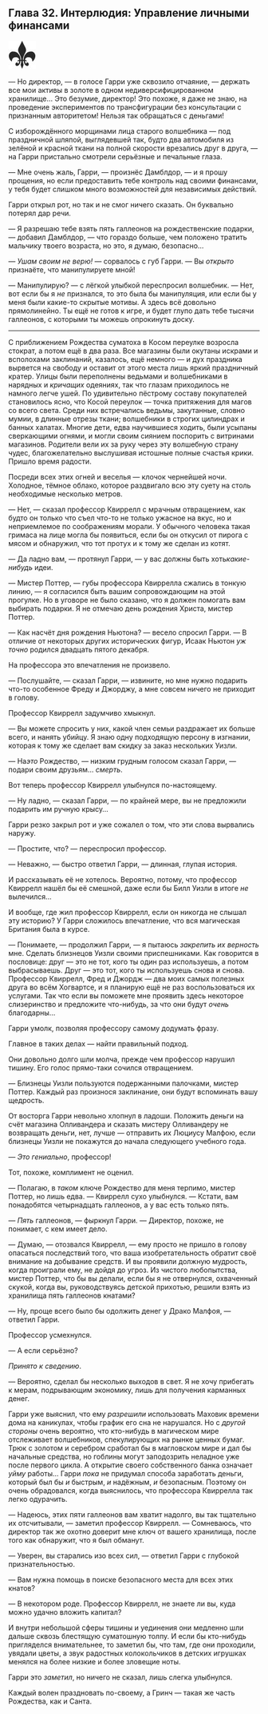 ﻿## Глава 32. Интерлюдия: Управление личными финансами

![](./images/fleur.jpg)

— Но директор, — в голосе Гарри уже сквозило отчаяние, — держать все мои активы в золоте в одном недиверсифицированном хранилище… Это безумие, директор! Это похоже, я даже не знаю, на проведение экспериментов по трансфигурации без консультации с признанным авторитетом! Нельзя так обращаться с деньгами!

С изборождённого морщинами лица старого волшебника — под праздничной шляпой, выглядевшей так, будто два автомобиля из зелёной и красной ткани на полной скорости врезались друг в друга, — на Гарри пристально смотрели серьёзные и печальные глаза.

— Мне очень жаль, Гарри, — произнёс Дамблдор, — и я прошу прощения, но если предоставить тебе контроль над своими финансами, у тебя будет слишком много возможностей для независимых действий.

Гарри открыл рот, но так и не смог ничего сказать. Он буквально потерял дар речи.

— Я разрешаю тебе взять пять галлеонов на рождественские подарки, — добавил Дамблдор, — что гораздо больше, чем положено тратить мальчику твоего возраста, но это, я думаю, безопасно…

*— Ушам своим не верю!* — сорвалось с губ Гарри. — Вы *открыто* признаёте, что манипулируете мной!

— Манипулирую? — с лёгкой улыбкой переспросил волшебник. — Нет, вот если бы я *не* признался, то это была бы манипуляция, или если бы у меня были какие-то скрытые мотивы. А здесь всё довольно прямолинейно. Ты ещё не готов к игре, и будет глупо дать тебе тысячи галлеонов, с которыми ты можешь опрокинуть доску.

* * *

С приближением Рождества суматоха в Косом переулке возросла стократ, а потом ещё в два раза. Все магазины были окутаны искрами и всполохами заклинаний, казалось, ещё немного — и дух праздника вырвется на свободу и оставит от этого места лишь яркий праздничный кратер. Улицы были переполнены ведьмами и волшебниками в нарядных и *кричащих* одеяниях, так что глазам приходилось не намного легче ушей. По удивительно пёстрому составу покупателей становилось ясно, что Косой переулок — точка притяжения для магов со всего света. Среди них встречались ведьмы, закутанные, словно мумии, в длинные отрезы ткани; волшебники в строгих цилиндрах и банных халатах. Многие дети, едва научившиеся ходить, были усыпаны сверкающими огнями, и могли своим сиянием поспорить с витринами магазинов. Родители вели их за руку через эту волшебную страну чудес, благожелательно выслушивая истошные полные счастья крики. Пришло время радости.

Посреди всех этих огней и веселья — клочок чернейшей ночи. Холодное, тёмное облако, которое раздвигало всю эту суету на столь необходимые несколько метров.

— Нет, — сказал профессор Квиррелл с мрачным отвращением, как будто он только что съел что-то не только ужасное на вкус, но и неприемлемое по соображениям морали. У обычного человека такая гримаса на лице могла бы появиться, если бы он откусил от пирога с мясом и обнаружил, что тот протух и к тому же сделан из котят.

— Да ладно вам, — протянул Гарри, — у вас должны быть хоть*какие-нибудь* идеи.

— Мистер Поттер, — губы профессора Квиррелла сжались в тонкую линию, — я согласился быть вашим сопровождающим на этой прогулке. Но в уговоре не было сказано, что я должен помогать вам выбирать подарки. Я не отмечаю день рождения Христа, мистер Поттер.

— Как насчёт дня рождения Ньютона? — весело спросил Гарри. — В отличие от некоторых других исторических фигур, Исаак Ньютон *уж точно* родился двадцать пятого декабря.

На профессора это впечатления не произвело.

— Послушайте, — сказал Гарри, — извините, но мне нужно подарить что-то особенное Фреду и Джорджу, а мне совсем ничего не приходит в голову.

Профессор Квиррелл задумчиво хмыкнул.

— Вы можете спросить у них, какой член семьи раздражает их больше всего, и нанять убийцу. Я знаю одну подходящую персону в изгнании, которая к тому же сделает вам скидку за заказ нескольких Уизли.

— На*это* Рождество, — низким грудным голосом сказал Гарри, — подари своим друзьям… *смерть*.

Вот теперь профессор Квиррелл улыбнулся по-настоящему.

— Ну ладно, — сказал Гарри, — по крайней мере, вы не предложили подарить им ручную крысу…

Гарри резко закрыл рот и уже сожалел о том, что эти слова вырвались наружу.

— Простите, что? — переспросил профессор.

— Неважно, — быстро ответил Гарри, — длинная, глупая история.

И рассказывать её не хотелось. Вероятно, потому, что профессор Квиррелл нашёл бы её смешной, даже если бы Билл Уизли в итоге *не* вылечился…

И вообще, где жил профессор Квиррелл, если он никогда не слышал эту историю? У Гарри сложилось впечатление, что вся магическая Британия была в курсе.

— Понимаете, — продолжил Гарри, — я пытаюсь *закрепить их верность* мне. Сделать близнецов Уизли своими приспешниками. Как говорится в пословице: друг — это не тот, кого ты один раз используешь, а потом выбрасываешь. Друг — это тот, кого ты используешь снова и снова. Профессор Квиррелл, Фред и Джордж — два моих самых полезных друга во всём Хогвартсе, и я планирую ещё не раз воспользоваться их услугами. Так что если вы поможете мне проявить здесь некоторое слизеринство и предложите что-нибудь, за что они будут *очень* благодарны…

Гарри умолк, позволяя профессору самому додумать фразу.

Главное в таких делах — найти правильный подход.

Они довольно долго шли молча, прежде чем профессор нарушил тишину. Его голос прямо-таки сочился отвращением.

— Близнецы Уизли пользуются подержанными палочками, мистер Поттер. Каждый раз произнося заклинание, они будут вспоминать вашу щедрость.

От восторга Гарри невольно хлопнул в ладоши. Положить деньги на счёт магазина Олливандера и сказать мистеру Олливандеру не возвращать деньги, нет, лучше — отправить их Люциусу Малфою, если близнецы Уизли не покажутся до начала следующего учебного года.

*— Это гениально*, профессор!

Тот, похоже, комплимент не оценил.

— Полагаю, в *таком* ключе Рождество для меня терпимо, мистер Поттер, но лишь едва. — Квиррелл сухо улыбнулся. — Кстати, вам понадобятся четырнадцать галлеонов, а у вас есть только пять.

*— Пять* галлеонов, — фыркнул Гарри. — Директор, похоже, не понимает, с кем имеет дело.

— Думаю, — отозвался Квиррелл, — ему просто не пришло в голову опасаться последствий того, что ваша изобретательность обратит своё внимание на добывание средств. И вы проявили должную мудрость, когда проиграли ему, не дойдя до угроз. Из чистого любопытства, мистер Поттер, что бы вы делали, если бы я не отвернулся, охваченный скукой, когда вы, руководствуясь детской прихотью, решили взять из хранилища пять галлеонов кнатами?

— Ну, проще всего было бы одолжить денег у Драко Малфоя, — ответил Гарри.

Профессор усмехнулся.

— А если серьёзно?

*Принято к сведению*.

— Вероятно, сделал бы несколько выходов в свет. Я не хочу прибегать к мерам, подрывающим экономику, лишь для получения карманных денег.

Гарри уже выяснил, что ему *разрешили* использовать Маховик времени дома на каникулах, чтобы график его сна не нарушался. Но с *другой стороны* очень вероятно, что кто-нибудь в магическом мире отслеживает волшебников, спекулирующих на рынке ценных бумаг. Трюк с золотом и серебром сработал бы в магловском мире и дал бы начальные средства, но гоблины могут заподозрить неладное уже после первого цикла. А открытие своего собственного банка означает *уйму* работы… Гарри *пока* не придумал способа заработать деньги, который был бы *и* быстрым, *и* надёжным, *и* безопасным. Поэтому он очень обрадовался, когда выяснилось, что профессора Квиррелла так легко одурачить.

— Надеюсь, этих пяти галлеонов вам хватит надолго, вы так тщательно их отсчитывали, — заметил профессор Квиррелл. — Сомневаюсь, что директор так же охотно доверит мне ключ от вашего хранилища, после того как обнаружит, что я был обманут.

— Уверен, вы старались изо всех сил, — ответил Гарри с глубокой признательностью.

— Вам нужна помощь в поиске безопасного места для всех этих кнатов?

— В некотором роде. Профессор Квиррелл, не знаете ли вы, куда можно удачно вложить капитал?

И внутри небольшой сферы тишины и уединения они медленно шли дальше сквозь блестящую суматошную толпу. И если бы кто-нибудь пригляделся внимательнее, то заметил бы, что там, где они проходили, увядали цветы, а звук радостных колокольчиков в детских игрушках менялся на более низкие и более зловещие ноты.

Гарри это *заметил*, но ничего не сказал, лишь слегка улыбнулся.

Каждый волен праздновать по-своему, а Гринч — такая же часть Рождества, как и Санта.
